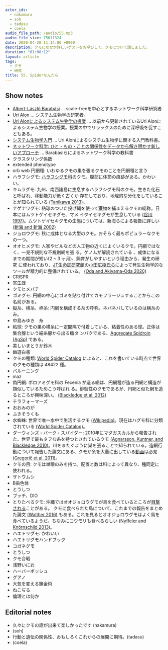 ```yaml
---
actor_ids:
  - nakamura
  - soh
  - tadasu
  - coela
audio_file_path: /audio/55.mp3
audio_file_size: 75611324
date: 2020-04-28 11:14:00 +0900
description: クモになぜか詳しいゲストをお呼びして、クモについて話しました。
duration: "01:08:12"
layout: article
tags:
  - クモ
  - 研究
title: 55. Spiderなんたら
---
```


## Show notes
- [Albert-László Barabási](https://en.wikipedia.org/wiki/Albert-L%C3%A1szl%C3%B3_Barab%C3%A1si) ... scale-freeを中心とするネットワーク科学研究者
- [Uri Alon](http://www.weizmann.ac.il/mcb/UriAlon/homepage) ... システム生物学の研究者。
- [Uri Alonによるシステム生物学の授業](https://www.youtube.com/watch?v=N6VZeWuME_A) ... 以前から更新されているUri Alonによるシステム生物学の授業。授業の中でリラックスのために深呼吸を促すこともある。
- [システム生物学入門](https://www.amazon.co.jp/%E3%82%B7%E3%82%B9%E3%83%86%E3%83%A0%E7%94%9F%E7%89%A9%E5%AD%A6%E5%85%A5%E9%96%80-%E7%94%9F%E7%89%A9%E5%9B%9E%E8%B7%AF%E3%81%AE%E8%A8%AD%E8%A8%88%E5%8E%9F%E7%90%86-Uri-Alon/dp/4320056736/?tag=researchatf04-22) ... Uri Alonによるシステム生物学に関する入門教科書。
- [ネットワーク科学: ひと・もの・ことの関係性をデータから解き明かす新しいアプローチ](https://www.amazon.co.jp/%E3%83%8D%E3%83%83%E3%83%88%E3%83%AF%E3%83%BC%E3%82%AF%E7%A7%91%E5%AD%A6-%E3%81%B2%E3%81%A8%E3%83%BB%E3%82%82%E3%81%AE%E3%83%BB%E3%81%93%E3%81%A8%E3%81%AE%E9%96%A2%E4%BF%82%E6%80%A7%E3%82%92%E3%83%87%E3%83%BC%E3%82%BF%E3%81%8B%E3%82%89%E8%A7%A3%E3%81%8D%E6%98%8E%E3%81%8B%E3%81%99%E6%96%B0%E3%81%97%E3%81%84%E3%82%A2%E3%83%97%E3%83%AD%E3%83%BC%E3%83%81-Albert%E2%80%90L%C2%B4aszl%C2%B4-Barab%C2%B4asi/dp/4320124472/?tag=researchatf04-22) ... Barabásiらによるネットワーク科学の教科書
- クラスタリング係数
- extended phenotype
- orb web 円網種: いわゆるクモの巣を張るクモのことを円網種と言う
- ハラフシグモ: [ハラフシグモ科](https://ja.wikipedia.org/wiki/%E3%83%8F%E3%83%A9%E3%83%95%E3%82%B7%E3%82%B0%E3%83%A2%E7%A7%91)のクモ。腹部に体節の痕跡がある。かわいい。
- キムラグモ: 九州、南西諸島に生息するハラフシグモ科のクモ。生きた化石と呼ばれ、移動能力が低く古くか
  存在しており、地理的な分化をしていることが知られている [(Tanikawa 2013)](https://www.jstage.jst.go.jp/article/asjaa/62/1/62_33/_article/-char/ja)。
- ナゲナワグモ: 粘球のついた投げ縄を使って獲物を捕まえるクモの総称。日本にはムツトゲイセキグモ、マメ
  イタイセキグモが生息している [(谷川 1997)](https://www.jstage.jst.go.jp/article/asjaa1936/46/2/46_2_101/_article/-char/ja)。ムツトゲイセキグモの生態については、新海らによる報告に詳しい [(新海 and 新海 2002)](https://www.jstage.jst.go.jp/article/asjaa1936/51/2/51_2_149/_article/-char/ja/)
- ジョロウグモ: 秋に成体となる大型のクモ。おそらく最もポピュラーなクモの一つ。
- オオヒメグモ: 人家やビルなどの人工物の近くによくいるクモ。円網ではなく、一見不規則な不規則網を張
  る。ゲノムが解読されている 、成体になるまでの期間が短い(2 ~ 3 ヶ月)、飼育がしやすいという理由から、発生の研究
  に使われており、[JT生命誌研究館](https://www.brh.co.jp/)の[小田広樹氏ら](https://www.brh.co.jp/research/lab04/)によって発生生物学的なツールが精力的に整備されている。 [(Oda and Akiyama-Oda 2020)](https://evodevojournal.biomedcentral.com/articles/10.1186/s13227-020-00152-z)
- CRISPR
- 寄生蜂
- クモヒメバチ
- ゴミグモ: 円網の中心にゴミを貼り付けてカモフラージュすることからこの名前がある。
- 縦糸、横糸、枠糸: 円網を構成する糸の呼称。ネバネバしているのは横糸のみ。
- 中島みゆき　糸
- 粘球: クモの巣の横糸に一定間隔で付着している、粘着性のある球。正体は集合腺という絹糸腺から出る糖タ
  ンパクである、[Aggregate Spidroin (AgSp)](https://www.g3journal.org/content/9/6/1909) である。
- 美しいまとうか鈴木
- 幽遊白書
- クモの種類: [World Spider Catalog](https://wsc.nmbe.ch/) によると、これを書いている時点で世界のクモの種類は 48422 種。
- バルーニング
- maz
- 偽円網: ボロアミグモ科の Fecenia が造る網は、円網種が造る円網と構造が類似しているためこう呼ばれ
  る。徘徊性のクモであるが、円網と似た網を造るところが興味深い。 [(Blackledge et al. 2012)](https://www.nature.com/articles/srep00833)
- テラフォーマーズ
- おおみのが
- ふきそうくも
- 水蜘蛛: 世界で唯一水中で生活するクモ [(Wikipedia)](https://ja.wikipedia.org/wiki/%E3%83%9F%E3%82%BA%E3%82%B0%E3%83%A2)。現在はハグモ科に分類されている [(World Spider Catalog)](https://wsc.nmbe.ch/species/8306)。
- ダーウィンズ・バーク・スパイダー: 2010年にマダガスカルから報告された、世界で最もタフな糸を持つとされているクモ [(Agnarsson, Kuntner, and Blackledge 2010)](https://journals.plos.org/plosone/article?id=10.1371/journal.pone.0011234)。川をまたぐように巣を張ることで知られている。造網行動について報告した論文にある、クモが糸を大量に出している[動画](https://doi.org/10.1371/journal.pone.0026847.s001)は必見 [(Gregorič et al. 2011)](https://journals.plos.org/plosone/article?id=10.1371/journal.pone.0026847)。
- クモの目: クモは単眼のみを持つ。配置と数は科によって異なり、種同定に使われる。
- ザトウムシ
- B染色体
- とうしつ
- ブッチ、DIO
- とりたべるクモ: 沖縄ではオオジョロウグモが鳥を食べているところが[目撃される](https://www.okinawatimes.co.jp/articles/-/56525hh)ことがある。
  クモに食べられた鳥について、これまでの報告をまとめた論文 [(Walther 2016)](https://avianres.biomedcentral.com/articles/10.1186/s40657-016-0051-4) もある。これを見るとオオジョロウグモはよく鳥を食べているようだ。ちなみにコウモリも食べるらしい [(Nyffeler and Knörnschild 2013)](https://journals.plos.org/plosone/article?id=10.1371/journal.pone.0058120)。
- ハエトリグモ: かわいい
- ハエトリグモハンドブック
- コガネグモ
- とうしつ
- クモ合戦
- 浅野いにお
- ハーバーボッシュ
- グアノ
- 大気を変える錬金術
- ねこぢる
- 倫理とは何か

## Editorial notes
- 久々にクモの話が出来て楽しかったです (nakamura)
- (soh)
- 行動と遺伝の関係性、おもしろくこれからの展開に期待。(tadasu)
- (coela)
